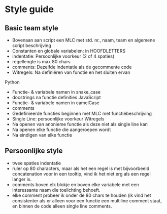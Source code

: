 # Style guide

## Basic team style

* Bovenaan aan script een MLC met std. nr., naam, team en algemene script beschrijving
* Constanten en globale variabelen:  in HOOFDLETTERS
* indentatie: Persoonlijke voorkeur (2 of 4 spaties)
* regellengte is max 80 chars
* comments: Dezelfde indentatie als de gecommente code
* Witregels: Na definiëren van functie en het sluiten ervan

Python
* Functie- & variabele namen in snake_case
* docstrings na functie definities
JavaScript
* Functie- & variabele namen in camelCase
* comments
* Gedefinieerde functies beginnen met MLC met functiebeschrijving
* Single Line: persoonlijke voorkeur
Witregels
* Na openen van anonieme functie als deze niet als single line kan
* Na openen elke functie die aangeroepen wordt
* Na eindigen van elke functie

## Persoonlijke style

* twee spaties indentatie
* ruler op 80 characters, maar als het een regel is met bijvoorbeeld concatenation voor in een tooltip, vind ik het niet erg als een regel langer is.
* comments boven elk blokje en boven elke variabele met een interessante naam die toelichting behoeft.
* elke comment probeer ik onder de 80 chars te houden (ik vind het consistenter als er alleen voor een functie een multiline comment staat, en binnen de code alleen single line comments.
